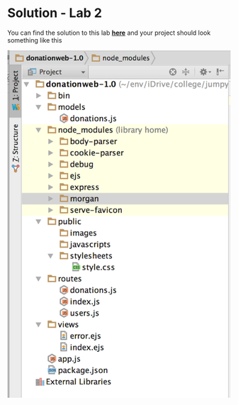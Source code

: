 # Solution - Lab 2

You can find the solution to this lab **[here](../zips/d.zip)** and your project should look something like this


![](../lab02/images/lab02project.png)

